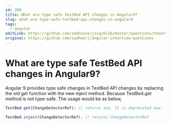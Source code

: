 ```yaml
---
id: 209
title: What are type safe TestBed API changes in Angular9?
slug: what-are-type-safe-testbed-api-changes-in-angular9
tags:
  - angular
editLink: https://github.com/sakhnyuk/jsiq/blob/master/questions/theory/angular/209.md
original: https://github.com/sudheerj/angular-interview-questions
---
```


# What are type safe TestBed API changes in Angular9?

Angular 9 provides type safe changes in TestBed API changes by replacing the old get function with the new inject method. Because TestBed.get method is not type-safe. The usage would be as below,

```javascript
TestBed.get(ChangeDetectorRef); // returns any. It is deprecated now.

TestBed.inject(ChangeDetectorRef); // returns ChangeDetectorRef
```